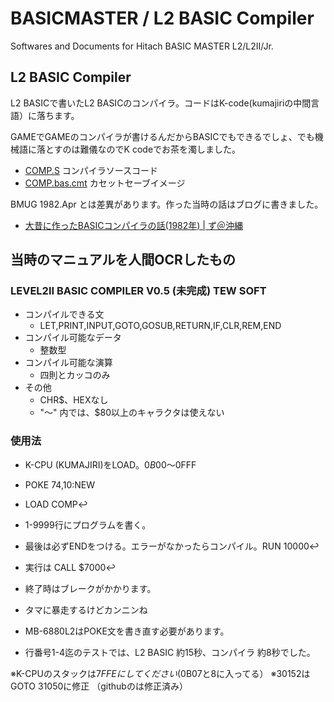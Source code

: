 # BASICMASTER / L2 BASIC Compiler

Softwares and Documents for Hitach BASIC MASTER L2/L2II/Jr.

## L2 BASIC Compiler

L2 BASICで書いたL2 BASICのコンパイラ。コードはK-code(kumajiriの中間言語）に落ちます。

GAMEでGAMEのコンパイラが書けるんだからBASICでもできるでしょ、でも機械語に落とすのは難儀なのでK codeでお茶を濁しました。

- [COMP.S](COMP.S) コンパイラソースコード
- [COMP.bas.cmt](COMP.bas.cmt) カセットセーブイメージ

BMUG 1982.Apr とは差異があります。作った当時の話はブログに書きました。

- [大昔に作ったBASICコンパイラの話(1982年) | ず＠沖縄](https://www.zukeran.org/shin/d/2018/01/04/basic-compiler-1982/)

## 当時のマニュアルを人間OCRしたもの

### LEVEL2II BASIC COMPILER V0.5 (未完成) TEW SOFT

- コンパイルできる文
    - LET,PRINT,INPUT,GOTO,GOSUB,RETURN,IF,CLR,REM,END
- コンパイル可能なデータ
    - 整数型
- コンパイル可能な演算
    - 四則とカッコのみ
- その他
    - CHR$、HEXなし
    - "〜" 内では、$80以上のキャラクタは使えない

### 使用法

- K-CPU (KUMAJIRI)をLOAD。$0B00〜$0FFF
- POKE $74,$10:NEW
- LOAD COMP↩️

- 1-9999行にプログラムを書く。
- 最後は必ずENDをつける。エラーがなかったらコンパイル。RUN 10000↩️
- 実行は CALL $7000↩️
- 終了時はブレークがかかります。
- タマに暴走するけどカンニンね

- MB-6880L2はPOKE文を書き直す必要があります。
- 行番号1-4迄のテストでは、L2 BASIC 約15秒、コンパイラ 約8秒でした。

※K-CPUのスタックは$7FFEにしてください($0B07と8に入ってる）
※30152はGOTO 31050に修正 （githubのは修正済み）



